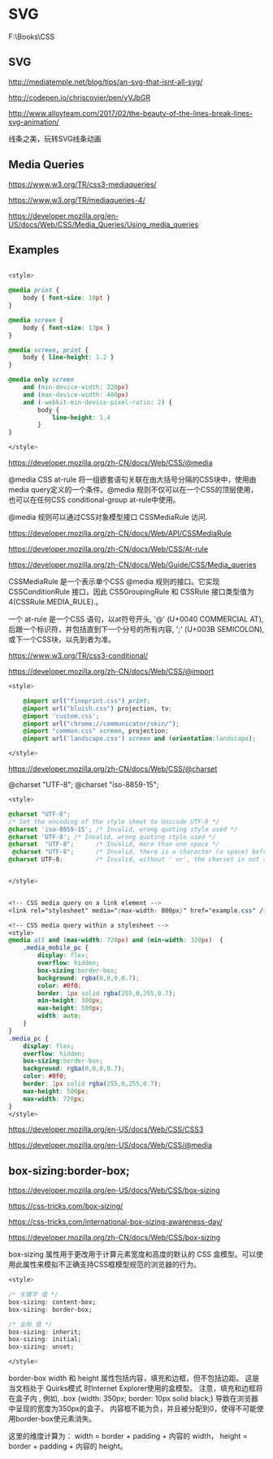 # SVG

F:\Books\CSS




## SVG

http://mediatemple.net/blog/tips/an-svg-that-isnt-all-svg/

http://codepen.io/chriscoyier/pen/yVJbGR


http://www.alloyteam.com/2017/02/the-beauty-of-the-lines-break-lines-svg-animation/

线条之美，玩转SVG线条动画 









## Media Queries

https://www.w3.org/TR/css3-mediaqueries/

https://www.w3.org/TR/mediaqueries-4/


https://developer.mozilla.org/en-US/docs/Web/CSS/Media_Queries/Using_media_queries


## Examples

```css

<style>

@media print {
    body { font-size: 10pt }
}

@media screen {
    body { font-size: 13px }
}

@media screen, print {
    body { line-height: 1.2 }
}

@media only screen 
    and (min-device-width: 320px) 
    and (max-device-width: 480px)
    and (-webkit-min-device-pixel-ratio: 2) {
        body {
            line-height: 1.4
        }
}

</style>

``` 





https://developer.mozilla.org/zh-CN/docs/Web/CSS/@media


@media CSS at-rule 将一组嵌套语句关联在由大括号分隔的CSS块中，使用由media query定义的一个条件。@media 规则不仅可以在一个CSS的顶层使用，也可以在任何CSS conditional-group at-rule中使用。

@media 规则可以通过CSS对象模型接口 CSSMediaRule 访问.



https://developer.mozilla.org/zh-CN/docs/Web/API/CSSMediaRule

https://developer.mozilla.org/zh-CN/docs/Web/CSS/At-rule

https://developer.mozilla.org/zh-CN/docs/Web/Guide/CSS/Media_queries





CSSMediaRule 是一个表示单个CSS @media  规则的接口。它实现  CSSConditionRule 接口，因此 CSSGroupingRule  和  CSSRule 接口类型值为 4(CSSRule.MEDIA_RULE).。


一个 at-rule 是一个CSS 语句，以at符号开头, '@' (U+0040 COMMERCIAL AT), 后跟一个标识符，并包括直到下一个分号的所有内容, ';' (U+003B SEMICOLON), 或下一个CSS块，以先到者为准。




https://www.w3.org/TR/css3-conditional/


https://developer.mozilla.org/zh-CN/docs/Web/CSS/@import


```css
<style>

    @import url("fineprint.css") print;
    @import url("bluish.css") projection, tv;
    @import 'custom.css';
    @import url("chrome://communicator/skin/");
    @import "common.css" screen, projection;
    @import url('landscape.css') screen and (orientation:landscape);

</style>

``` 

https://developer.mozilla.org/zh-CN/docs/Web/CSS/@charset



@charset "UTF-8";
@charset "iso-8859-15";


```css
<style>

@charset "UTF-8";       
/* Set the encoding of the style sheet to Unicode UTF-8 */
@charset 'iso-8859-15'; /* Invalid, wrong quoting style used */
@charset 'UTF-8'; /* Invalid, wrong quoting style used */
@charset  "UTF-8";      /* Invalid, more than one space */
 @charset "UTF-8";      /* Invalid, there is a character (a space) before the at-rule */
@charset UTF-8;         /* Invalid, without ' or', the charset is not a CSS &lt; string &gt; */


</style>

``` 















```css

<!-- CSS media query on a link element -->
<link rel="stylesheet" media="(max-width: 800px)" href="example.css" />

<!-- CSS media query within a stylesheet -->
<style>
@media all and (max-width: 720px) and (min-width: 320px)  {
    .media_mobile_pc {
        display: flex;
        overflow: hidden;
        box-sizing:border-box;
        background: rgba(0,0,0,0.7);
        color: #0f0;
        border: 1px solid rgba(255,0,255,0.7);
        min-height: 300px;
        max-height: 500px;
        width: auto;
    }
}
.media_pc {
    display: flex;
    overflow: hidden;
    box-sizing:border-box;
    background: rgba(0,0,0,0.7);
    color: #0f0;
    border: 1px solid rgba(255,0,255,0.7);
    max-height: 500px;
    max-width: 720px;
}
</style>
``` 





https://developer.mozilla.org/en-US/docs/Web/CSS/CSS3

https://developer.mozilla.org/en-US/docs/Web/CSS/@media




## box-sizing:border-box;

https://developer.mozilla.org/en-US/docs/Web/CSS/box-sizing

https://css-tricks.com/box-sizing/

https://css-tricks.com/international-box-sizing-awareness-day/


https://developer.mozilla.org/zh-CN/docs/Web/CSS/box-sizing

box-sizing 属性用于更改用于计算元素宽度和高度的默认的 CSS 盒模型。可以使用此属性来模拟不正确支持CSS框模型规范的浏览器的行为。


```css
<style>

/* 关键字 值 */
box-sizing: content-box;
box-sizing: border-box;

/* 全局 值 */
box-sizing: inherit;
box-sizing: initial;
box-sizing: unset;

</style>
``` 

border-box
    width 和 height 属性包括内容，填充和边框，但不包括边距。
    这是当文档处于 Quirks模式 时Internet Explorer使用的盒模型。
    注意，填充和边框将在盒子内 , 例如, .box {width: 350px; border: 10px solid black;} 导致在浏览器中呈现的宽度为350px的盒子。
    内容框不能为负，并且被分配到0，使得不可能使用border-box使元素消失。

这里的维度计算为：
    width = border + padding + 内容的  width，
    height = border + padding + 内容的 height。




